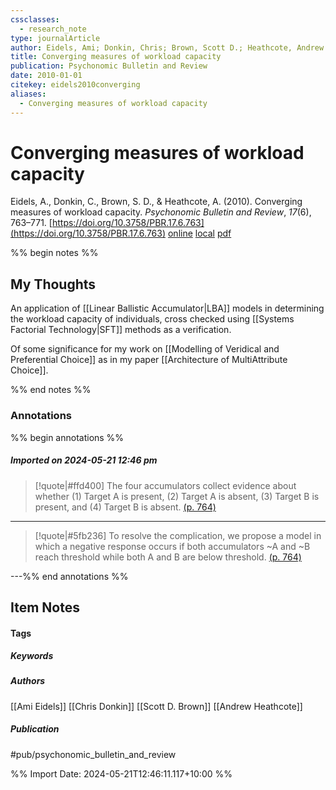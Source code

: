 ```yaml
---
cssclasses:
  - research_note
type: journalArticle
author: Eidels, Ami; Donkin, Chris; Brown, Scott D.; Heathcote, Andrew
title: Converging measures of workload capacity
publication: Psychonomic Bulletin and Review
date: 2010-01-01
citekey: eidels2010converging
aliases:
  - Converging measures of workload capacity
---
```


# Converging measures of workload capacity

Eidels, A., Donkin, C., Brown, S. D., & Heathcote, A. (2010). Converging measures of workload capacity. _Psychonomic Bulletin and Review_, _17_(6), 763–771. [https://doi.org/10.3758/PBR.17.6.763](https://doi.org/10.3758/PBR.17.6.763)
[online](http://zotero.org/users/local/kZl3QdXV/items/HGFSXZWR) [local](zotero://select/library/items/HGFSXZWR) [pdf](file:///home/gjc216/Zotero/storage/7WRANGSV/converging_measures_of_workload_capacity.pdf)
 

 
%% begin notes %%

## My Thoughts

An application of [[Linear Ballistic Accumulator|LBA]] models in determining the workload capacity of individuals, cross checked using [[Systems Factorial Technology|SFT]] methods as a verification.

Of some significance for my work on [[Modelling of Veridical and Preferential Choice]] as in my paper [[Architecture of MultiAttribute Choice]].

%% end notes %%

### Annotations

%% begin annotations %%

##### Imported on 2024-05-21 12:46 pm
>[!quote|#ffd400]
>The four accumulators collect evidence about whether (1) Target A is present, (2) Target A is absent, (3) Target B is present, and (4) Target B is absent. [(p. 764)](zotero://open-pdf/library/items/7WRANGSV?page=764&annotation=VAYDGEZY)

---
>[!quote|#5fb236]
>To resolve the complication, we propose a model in which a negative response occurs if both accumulators ~A and ~B reach threshold while both A and B are below threshold. [(p. 764)](zotero://open-pdf/library/items/7WRANGSV?page=764&annotation=WKBSHVW5)

---%% end annotations %%

## Item Notes

#### Tags

##### Keywords



##### Authors

[[Ami Eidels]] [[Chris Donkin]] [[Scott D. Brown]] [[Andrew Heathcote]]

##### Publication

#pub/psychonomic_bulletin_and_review


%% Import Date: 2024-05-21T12:46:11.117+10:00 %%
